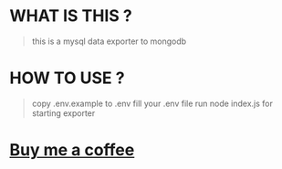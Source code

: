 # WHAT IS THIS ?

> this is a mysql data exporter to mongodb

# HOW TO USE ?

> copy .env.example to .env
> fill your .env file
> run node index.js for starting exporter

# <a href="https://ko-fi.com/alfinforwork">Buy me a coffee</a>
